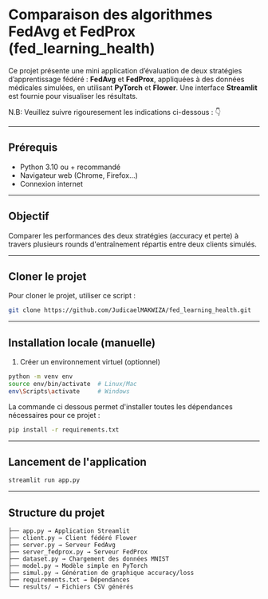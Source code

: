 # Comparaison des algorithmes FedAvg et FedProx (fed_learning_health)

Ce projet présente une mini application d’évaluation de deux stratégies d’apprentissage fédéré : **FedAvg** et **FedProx**, appliquées à des données médicales simulées, en utilisant **PyTorch** et **Flower**. Une interface **Streamlit** est fournie pour visualiser les résultats.

N.B: Veuillez suivre rigouresement les indications ci-dessous : 👇

---

## Prérequis

- Python 3.10 ou + recommandé
- Navigateur web (Chrome, Firefox...)
- Connexion internet

---

## Objectif

Comparer les performances des deux stratégies (accuracy et perte) à travers plusieurs rounds d'entraînement répartis entre deux clients simulés.

---
## Cloner le projet 

Pour cloner le projet, utiliser ce script :

```bash
git clone https://github.com/JudicaelMAKWIZA/fed_learning_health.git
```

---

## Installation locale (manuelle)

1. Créer un environnement virtuel (optionnel)

```bash
python -m venv env
source env/bin/activate  # Linux/Mac
env\Scripts\activate     # Windows
```

La commande ci dessous permet d'installer toutes les dépendances nécessaires pour ce projet :

```bash
pip install -r requirements.txt
```

---

## Lancement de l'application

```bash
streamlit run app.py
```

---

## Structure du projet
```
├── app.py → Application Streamlit
├── client.py → Client fédéré Flower
├── server.py → Serveur FedAvg
├── server_fedprox.py → Serveur FedProx
├── dataset.py → Chargement des données MNIST
├── model.py → Modèle simple en PyTorch
├── simul.py → Génération de graphique accuracy/loss
├── requirements.txt → Dépendances
└── results/ → Fichiers CSV générés
```
